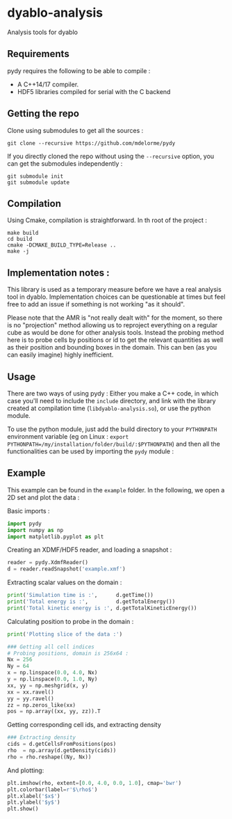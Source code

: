 # dyablo-analysis

Analysis tools for dyablo

## Requirements

pydy requires the following to be able to compile :
  * A C++14/17 compiler.
  * HDF5 libraries compiled for serial with the C backend

## Getting the repo

Clone using submodules to get all the sources :

```
git clone --recursive https://github.com/mdelorme/pydy
```

If you directly cloned the repo without using the `--recursive` option, you can get the submodules independently :

```
git submodule init
git submodule update
```

## Compilation

Using Cmake, compilation is straightforward. In th root of the project :

```
make build
cd build
cmake -DCMAKE_BUILD_TYPE=Release ..
make -j
```

## Implementation notes :

This library is used as a temporary measure before we have a real analysis tool in dyablo. Implementation choices can be questionable at times but feel free to add an issue if something is not working "as it should".

Please note that the AMR is "not really dealt with" for the moment, so there is no "projection" method allowing us to reproject everything on a regular cube as would be done for other analysis tools. Instead the probing method here is to probe cells by positions or id to get the relevant quantities as well as their position and bounding boxes in the domain. This can ben (as you can easily imagine) highly inefficient.

## Usage

There are two ways of using pydy : Either you make a C++ code, in which case you'll need to include the `include` directory, and link with the library created at compilation time (`libdyablo-analysis.so`), or use the python module.

To use the python module, just add the build directory to your `PYTHONPATH` environment variable (eg on Linux : `export PYTHONPATH=/my/installation/folder/build/:$PYTHONPATH`) and then all the functionalities can be used by importing the `pydy` module :

## Example

This example can be found in the `example` folder. In the following, we open a 2D set and plot the data :

Basic imports : 
```python
import pydy
import numpy as np
import matplotlib.pyplot as plt
```

Creating an XDMF/HDF5 reader, and loading a snapshot :
```python
reader = pydy.XdmfReader()
d = reader.readSnapshot('example.xmf')
```

Extracting scalar values on the domain :
```python
print('Simulation time is :',      d.getTime())
print('Total energy is :',         d.getTotalEnergy())
print('Total kinetic energy is :', d.getTotalKineticEnergy())
```

Calculating position to probe in the domain :
```python
print('Plotting slice of the data :')

### Getting all cell indices
# Probing positions, domain is 256x64 :
Nx = 256
Ny = 64
x = np.linspace(0.0, 4.0, Nx)
y = np.linspace(0.0, 1.0, Ny)
xx, yy = np.meshgrid(x, y)
xx = xx.ravel()
yy = yy.ravel()
zz = np.zeros_like(xx)
pos = np.array((xx, yy, zz)).T
```

Getting corresponding cell ids, and extracting density
```python
### Extracting density
cids = d.getCellsFromPositions(pos)
rho  = np.array(d.getDensity(cids))
rho = rho.reshape((Ny, Nx))
```

And plotting:
```python
plt.imshow(rho, extent=[0.0, 4.0, 0.0, 1.0], cmap='bwr')
plt.colorbar(label=r'$\rho$')
plt.xlabel('$x$')
plt.ylabel('$y$')
plt.show()
```
